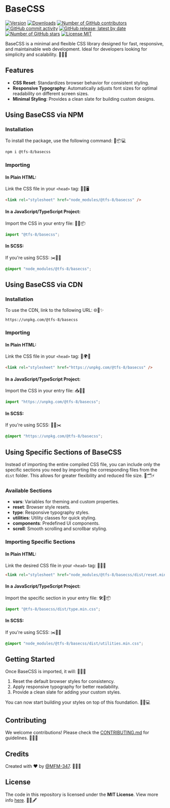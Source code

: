 # BaseCSS

[![Version](https://img.shields.io/npm/v/@tfs-8/basecss.svg)](https://www.npmjs.com/package/@tfs-8/basecss)
[![Downloads](https://img.shields.io/npm/dm/@tfs-8/basecss)](https://www.npmjs.com/package/@tfs-8/basecss)
[![Number of GitHub contributors](https://img.shields.io/github/contributors/MFM-347/BaseCSS)](https://github.com/MFM-347/BaseCSS/graphs/contributors)
[![GitHub commit activity](https://img.shields.io/github/commit-activity/m/MFM-347/BaseCSS)](https://github.com/MFM-347/BaseCSS/)
[![GitHub release; latest by date](https://img.shields.io/github/v/release/MFM-347/BaseCSS)](https://github.com/MFM-347/BaseCSS/releases/latest)
[![Number of GitHub stars](https://img.shields.io/github/stars/MFM-347/BaseCSS)](https://github.com/MFM-347/BaseCSS/stargazers)
[![License MIT](https://img.shields.io/badge/License-MIT-green.svg)](https://github.com/MFM-347/BaseCSS/blob/main/LICENSE)

BaseCSS is a minimal and flexible CSS library designed for fast, responsive, and maintainable web development. Ideal for developers looking for simplicity and scalability. 🌟🌐✨

## Features

- **CSS Reset**: Standardizes browser behavior for consistent styling.
- **Responsive Typography**: Automatically adjusts font sizes for optimal readability on different screen sizes.
- **Minimal Styling**: Provides a clean slate for building custom designs.

## Using BaseCSS via NPM

### Installation

To install the package, use the following command: 🚀📦💻

```bash
npm i @tfs-8/basecss
```

### Importing

#### In Plain HTML:

Link the CSS file in your `<head>` tag: 🧾📂🖥️

```html
<link rel="stylesheet" href="node_modules/@tfs-8/basecss" />
```

#### In a JavaScript/TypeScript Project:

Import the CSS in your entry file: 📜🔗📦

```javascript
import "@tfs-8/basecss";
```

#### In SCSS:

If you're using SCSS: ✂️🎨📄

```scss
@import "node_modules/@tfs-8/basecss";
```

## Using BaseCSS via CDN

### Installation

To use the CDN, link to the following URL: 🌐📡✨

```url
https://unpkg.com/@tfs-8/basecss
```

### Importing

#### In Plain HTML:

Link the CSS file in your `<head>` tag: 🧾🌍🔗

```html
<link rel="stylesheet" href="https://unpkg.com/@tfs-8/basecss" />
```

#### In a JavaScript/TypeScript Project:

Import the CSS in your entry file: 📥📜🔧

```javascript
import "https://unpkg.com/@tfs-8/basecss";
```

#### In SCSS:

If you're using SCSS: 🎨📄✂️

```scss
@import "https://unpkg.com/@tfs-8/basecss";
```

## Using Specific Sections of BaseCSS

Instead of importing the entire compiled CSS file, you can include only the specific sections you need by importing the corresponding files from the `dist` folder. This allows for greater flexibility and reduced file size. 🎯🗂️⚡

### Available Sections

- **vars**: Variables for theming and custom properties.
- **reset**: Browser style resets.
- **type**: Responsive typography styles.
- **utilities**: Utility classes for quick styling.
- **components**: Predefined UI components.
- **scroll**: Smooth scrolling and scrollbar styling.

### Importing Specific Sections

#### In Plain HTML:

Link the desired CSS file in your `<head>` tag: 📂🔗🧾

```html
<link rel="stylesheet" href="node_modules/@tfs-8/basecss/dist/reset.min.css" />
```

#### In a JavaScript/TypeScript Project:

Import the specific section in your entry file: 🛠️📜📦

```javascript
import "@tfs-8/basecss/dist/type.min.css";
```

#### In SCSS:

If you're using SCSS: ✂️📁🎨

```scss
@import "node_modules/@tfs-8/basecss/dist/utilities.min.css";
```

## Getting Started

Once BaseCSS is imported, it will: 🌟📐💡

1. Reset the default browser styles for consistency.
2. Apply responsive typography for better readability.
3. Provide a clean slate for adding your custom styles.

You can now start building your styles on top of this foundation. 🚀🎉💻

## Contributing

We welcome contributions! Please check the [CONTRIBUTING.md](https://github.com/MFM-347/BaseCSS/blob/main/CONTRIBUTING.md) for guidelines. 🤝💡🌱

## Credits

Created with ❤️ by [@MFM-347](https://github.com/mfm-347). 🎨🌟👏

## License

The code in this repository is licensed under the **MIT License**. View more info [here](https://github.com/MFM-347/BaseCSS/blob/main/LICENSE). 📜✅🖋️
